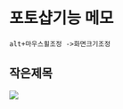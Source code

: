 # 포토샵기능 메모
```
alt+마우스휠조정 ->화면크기조정
```


## 작은제목

<img src="https://jaejae87.github.io/img/제목 없음.png" >
